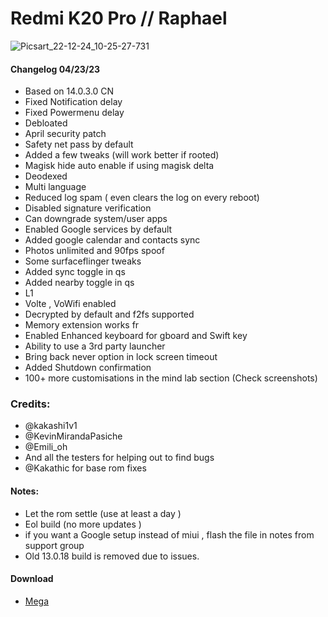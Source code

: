 # Redmi K20 Pro // Raphael
![Picsart_22-12-24_10-25-27-731](https://user-images.githubusercontent.com/83476983/220929114-6e4bdf52-e231-4a1b-90bc-8d0915adb6b1.jpg)

#### Changelog 04/23/23

 + Based on 14.0.3.0 CN 
+ Fixed Notification delay
+ Fixed Powermenu delay 
+ Debloated 
+ April security patch
+ Safety net pass by default
+ Added a few tweaks (will work better if rooted)
+ Magisk hide auto enable if using magisk delta 
+ Deodexed
+ Multi language
+ Reduced log spam ( even clears the log on every reboot)
+ Disabled signature verification
+ Can downgrade system/user apps
+ Enabled Google services by default
+ Added google calendar and contacts sync
+ Photos unlimited and 90fps spoof
+ Some surfaceflinger tweaks
+ Added sync toggle in qs
+ Added nearby toggle in qs
+ L1
+ Volte , VoWifi enabled
+ Decrypted by default and f2fs supported
+ Memory extension works fr
+ Enabled Enhanced keyboard for gboard and Swift key
+ Ability to use a 3rd party launcher
+ Bring back never option in lock screen timeout
+ Added Shutdown confirmation 
+ 100+ more customisations in the mind lab section (Check screenshots)

### Credits:
+ @kakashi1v1
+ @KevinMirandaPasiche
+ @Emili_oh
+ And all the testers for helping out to find bugs
+ @Kakathic for base rom fixes
#### Notes:

- Let the rom settle (use at least a day )
- Eol build (no more updates )
- if you want a Google setup instead of miui , flash the file in notes from support group
- Old 13.0.18 build is removed due to issues.

#### Download
- [Mega](https://mega.nz/file/UDx2XL6b#LKzmd-y14a23nKiZJUfPJk-3wGQ1H7PUMmZ1WUOvKlg)
